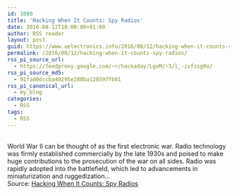 ```yaml
---
id: 1080
title: 'Hacking When It Counts: Spy Radios'
date: 2016-08-12T18:00:00+01:00
author: RSS reader
layout: post
guid: https://www.uelectronics.info/2016/08/12/hacking-when-it-counts-spy-radios/
permalink: /2016/08/12/hacking-when-it-counts-spy-radios/
rss_pi_source_url:
  - https://feedproxy.google.com/~r/hackaday/LgoM/~3/l_-ivfzsg9o/
rss_pi_source_md5:
  - 91fad0dccba40295e280ba128597fb81
rss_pi_canonical_url:
  - my_blog
categories:
  - RSS
tags:
  - RSS
---
```

&#013;  
World War II can be thought of as the first electronic war. Radio technology was firmly established commercially by the late 1930s and poised to make huge contributions to the prosecution of the war on all sides. Radio was rapidly adopted into the battlefield, which led to advancements in miniaturization and ruggedization…&#013;  
Source: <a href="https://feedproxy.google.com/~r/hackaday/LgoM/~3/l_-ivfzsg9o/" target="_blank">Hacking When It Counts: Spy Radios</a>